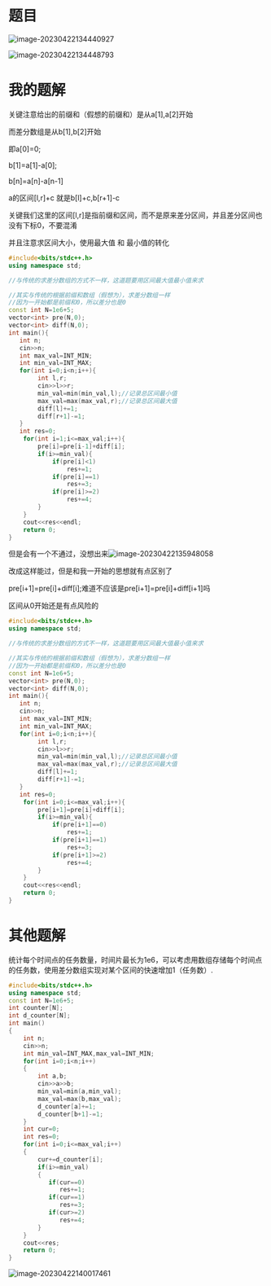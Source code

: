 # 题目

![image-20230422134440927](image/image-20230422134440927.png)

![image-20230422134448793](image/image-20230422134448793.png)



# 我的题解

关键注意给出的前缀和（假想的前缀和）是从a[1],a[2]开始

而差分数组是从b[1],b[2]开始

即a[0]=0;

b[1]=a[1]-a[0];

b[n]=a[n]-a[n-1]

a的区间[l,r]+c 就是b[l]+c,b[r+1]-c

关键我们这里的区间[l,r]是指前缀和区间，而不是原来差分区间，并且差分区间也没有下标0，不要混淆



并且注意求区间大小，使用最大值 和 最小值的转化

```cpp
#include<bits/stdc++.h>
using namespace std;

//与传统的求差分数组的方式不一样，这道题要用区间最大值最小值来求

//其实与传统的根据前缀和数组（假想为），求差分数组一样
//因为一开始都是前缀和0，所以差分也是0
const int N=1e6+5;
vector<int> pre(N,0);
vector<int> diff(N,0);
int main(){ 
   int n;
   cin>>n;
   int max_val=INT_MIN;
   int min_val=INT_MAX;
   for(int i=0;i<n;i++){
        int l,r;
        cin>>l>>r;
        min_val=min(min_val,l);//记录总区间最小值
        max_val=max(max_val,r);//记录总区间最大值
        diff[l]+=1;
        diff[r+1]-=1;
   }
   int res=0;
    for(int i=1;i<=max_val;i++){
        pre[i]=pre[i-1]+diff[i];
        if(i>=min_val){
            if(pre[i]<1)
                res+=1;
            if(pre[i]==1)
                res+=3;
            if(pre[i]>=2)
                res+=4;
        }
    }
    cout<<res<<endl;
    return 0;
}
```



但是会有一个不通过，没想出来![image-20230422135948058](image/image-20230422135948058.png)

改成这样能过，但是和我一开始的思想就有点区别了

pre[i+1]=pre[i]+diff[i];难道不应该是pre[i+1]=pre[i]+diff[i+1]吗

区间从0开始还是有点风险的

```cpp
#include<bits/stdc++.h>
using namespace std;

//与传统的求差分数组的方式不一样，这道题要用区间最大值最小值来求

//其实与传统的根据前缀和数组（假想为），求差分数组一样
//因为一开始都是前缀和0，所以差分也是0
const int N=1e6+5;
vector<int> pre(N,0);
vector<int> diff(N,0);
int main(){ 
   int n;
   cin>>n;
   int max_val=INT_MIN;
   int min_val=INT_MAX;
   for(int i=0;i<n;i++){
        int l,r;
        cin>>l>>r;
        min_val=min(min_val,l);//记录总区间最小值
        max_val=max(max_val,r);//记录总区间最大值
        diff[l]+=1;
        diff[r+1]-=1;
   }
   int res=0;
    for(int i=0;i<=max_val;i++){
        pre[i+1]=pre[i]+diff[i];
        if(i>=min_val){
            if(pre[i+1]==0)
                res+=1;
            if(pre[i+1]==1)
                res+=3;
            if(pre[i+1]>=2)
                res+=4;
        }
    }
    cout<<res<<endl;
    return 0;
}
```



# 其他题解



统计每个时间点的任务数量，时间片最长为1e6，可以考虑用数组存储每个时间点的任务数，使用差分数组实现对某个区间的快速增加1（任务数）.

```cpp
#include<bits/stdc++.h>
using namespace std;
const int N=1e6+5;
int counter[N];
int d_counter[N];
int main()
{
    int n;
    cin>>n;
    int min_val=INT_MAX,max_val=INT_MIN;
    for(int i=0;i<n;i++)
    {
        int a,b;
        cin>>a>>b;
        min_val=min(a,min_val);
        max_val=max(b,max_val);
        d_counter[a]+=1;
        d_counter[b+1]-=1;
    }
    int cur=0;
    int res=0;
    for(int i=0;i<=max_val;i++)
    {
        cur+=d_counter[i];
        if(i>=min_val)
        {
           if(cur==0)
              res+=1;
           if(cur==1)
              res+=3;
           if(cur>=2)
              res+=4;
        }
    }
    cout<<res;
    return 0;
}

```

![image-20230422140017461](image/image-20230422140017461.png)



















